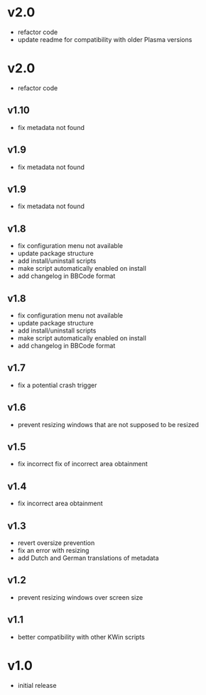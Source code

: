 # v2.0
- refactor code
- update readme for compatibility with older Plasma versions

# v2.0
- refactor code

## v1.10
- fix metadata not found

## v1.9
- fix metadata not found

## v1.9
- fix metadata not found

## v1.8
- fix configuration menu not available
- update package structure
- add install/uninstall scripts
- make script automatically enabled on install
- add changelog in BBCode format

## v1.8
- fix configuration menu not available
- update package structure
- add install/uninstall scripts
- make script automatically enabled on install
- add changelog in BBCode format

## v1.7

- fix a potential crash trigger

## v1.6

- prevent resizing windows that are not supposed to be resized

## v1.5

- fix incorrect fix of incorrect area obtainment

## v1.4

- fix incorrect area obtainment

## v1.3

- revert oversize prevention
- fix an error with resizing
- add Dutch and German translations of metadata

## v1.2

- prevent resizing windows over screen size

## v1.1

- better compatibility with other KWin scripts

# v1.0

- initial release
